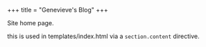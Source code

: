 +++
title = "Genevieve's Blog"
+++

Site home page.

this is used in templates/index.html via a `section.content` directive.

